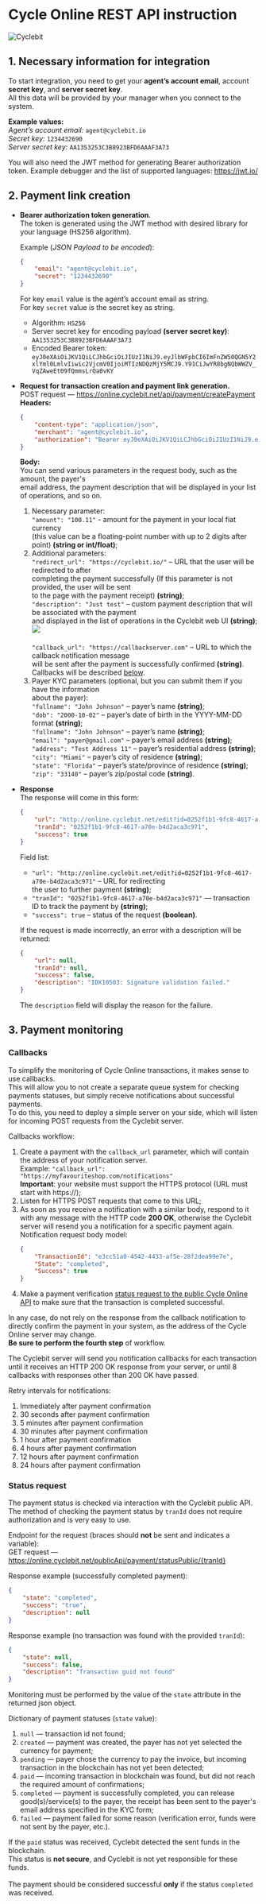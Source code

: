 # Cycle Online REST API instruction
![Cyclebit](/images/logo/logo-color.svg)

## 1. Necessary information for integration
To start integration, you need to get your **agent’s account email**, account **secret key**, and **server secret key**.\
All this data will be provided by your manager when you connect to the system.

**Example values:**\
*Agent’s account email:* `agent@cyclebit.io`\
*Secret key:* `1234432690`\
*Server secret key:* `AA1353253C3B8923BFD6AAAF3A73`

You will also need the JWT method for generating Bearer authorization token.
Example debugger and the list of supported languages: https://jwt.io/

## 2. Payment link creation
- **Bearer authorization token generation**.\
The token is generated using the JWT method with desired library for your language (HS256 algorithm).

    Example (*JSON Payload to be encoded*):
    ```json
    {
        "email": "agent@cyclebit.io",
	    "secret": "1234432690"
    }
    ```
    For key `email` value is the agent’s account email as string.\
    For key `secret` value is the secret key as string.
    - Algorithm: `HS256`
    - Server secret key for encoding payload **(server secret key)**: `AA1353253C3B8923BFD6AAAF3A73`
    - Encoded Bearer token: `eyJ0eXAiOiJKV1QiLCJhbGciOiJIUzI1NiJ9.eyJlbWFpbCI6ImFnZW50QGN5Y2xlYml0LmlvIiwic2VjcmV0IjoiMTIzNDQzMjY5MCJ9.Y91CiJwYR8bgNQbWWZV_VqZAweEt09fQmmsLrOa0vKY`

- **Request for transaction creation and payment link generation.**\
POST request — https://online.cyclebit.net/api/payment/createPayment
\
    **Headers:**
    ```json
    {
        "content-type": "application/json",
        "merchant": "agent@cyclebit.io",
        "authorization": "Bearer eyJ0eXAiOiJKV1QiLCJhbGciOiJIUzI1NiJ9.eyJlbWFpbCI6ImFnZW50QGN5Y2xlYml0LmlvIiwic2VjcmV0IjoiMTIzNDQzMjY5MCJ9.Y91CiJwYR8bgNQbWWZV_VqZAweEt09fQmmsLrOa0vKY"
    }
    ```
    **Body:**\
    You can send various parameters in the request body, such as the amount, the payer's\
    email address, the payment description that will be displayed in your list of operations, and so on.
    1. Necessary parameter:\
    `"amount": "100.11"` - amount for the payment in your local fiat currency\
    (this value can be a floating-point number with up to 2 digits after point) **(string or int/float)**;
    1. Additional parameters:\
    `"redirect_url": "https://cyclebit.io/"` – URL that the user will be redirected to after\
    completing the payment successfully (If this parameter is not provided, the user will be sent\
    to the page with the payment receipt) **(string)**;\
    `"description": "Just test"` – custom payment description that will be associated with the payment\
    and displayed in the list of operations in the Cyclebit web UI **(string)**;\
    ![](/images/screenshots/description.png) \
    \
    `"callback_url": "https://callbackserver.com"` – URL to which the callback notification message\
    will be sent after the payment is successfully confirmed **(string)**.\
    Callbacks will be described [below](#callbacks).
    1. Payer KYC parameters (optional, but you can submit them if you have the information\
    about the payer):\
    `"fullname": "John Johnson"` – payer’s name **(string)**;\
    `"dob": "2000-10-02"` – payer’s date of birth in the YYYY-MM-DD format **(string)**;\
    `"fullname": "John Johnson"` – payer’s name **(string)**;\
    `"email": "payer@gmail.com"` – payer’s email address **(string)**;\
    `"address": "Test Address 11"` – payer’s residential address **(string)**;\
    `"city": "Miami"` – payer’s city of residence **(string)**;\
    `"state": "Florida"` – payer’s state/province of residence **(string)**;\
    `"zip": "33140"` – payer’s zip/postal code **(string)**.

- **Response**\
The response will come in this form:
    ```json
    {
        "url": "http://online.cyclebit.net/edit?id=0252f1b1-9fc8-4617-a70e-b4d2aca3c971",
        "tranId": "0252f1b1-9fc8-4617-a70e-b4d2aca3c971",
        "success": true
    }
    ```
    Field list:
    - `"url": "http://online.cyclebit.net/edit?id=0252f1b1-9fc8-4617-a70e-b4d2aca3c971"` – URL for redirecting\
    the user to further payment **(string)**;
    - `"tranId": "0252f1b1-9fc8-4617-a70e-b4d2aca3c971"` — transaction ID to track the payment by **(string)**;
    - `"success": true` – status of the request **(boolean)**.

    If the request is made incorrectly, an error with a description will be returned:
    ```json
    {
        "url": null,
        "tranId": null,
        "success": false,
        "description": "IDX10503: Signature validation failed."
    }
    ```
    The `description` field will display the reason for the failure.

## 3. Payment monitoring

### Callbacks

To simplify the monitoring of Cycle Online transactions, it makes sense to use callbacks.\
This will allow you to not create a separate queue system for checking payments statuses, but simply receive notifications about successful payments.\
To do this, you need to deploy a simple server on your side, which will listen for incoming POST requests from the Cyclebit server.

Callbacks workflow:
1. Create a payment with the `callback_url` parameter, which will contain the address of your notification server.\
Example: `"callback_url": "https://myfavouriteshop.com/notifications"`\
**Important**: your website must support the HTTPS protocol (URL must start with https://);
1. Listen for HTTPS POST requests that come to this URL;
1. As soon as you receive a notification with a similar body, respond to it with any message with the HTTP code **200 OK**, otherwise the Cyclebit server will resend you a notification for a specific payment again.
Notification request body model:
    ```json
    {
        "TransactionId": "e3cc51a0-4542-4433-af5e-28f2dea99e7e",
        "State": "completed",
        "Success": true
    }
    ```
1. Make a payment verification [status request to the public Cycle Online API](#status-request) to make sure that the transaction is completed successful.


In any case, do not rely on the response from the callback notification to directly confirm the payment in your system, as the address of the Cycle Online server may change.\
**Be sure to perform the fourth step** of workflow.

The Cyclebit server will send you notification callbacks for each transaction until it receives an HTTP 200 OK response from your server, or until 8 callbacks with responses other than 200 OK have passed.

Retry intervals for notifications:
1. Immediately after payment confirmation
1. 30 seconds after payment confirmation
1. 5 minutes after payment confirmation
1. 30 minutes after payment confirmation
1. 1 hour after payment confirmation
1. 4 hours after payment confirmation
1. 12 hours after payment confirmation
1. 24 hours after payment confirmation



### Status request

The payment status is checked via interaction with the Cyclebit public API.\
The method of checking the payment status by `tranId` does not require authorization and is very easy to use.

Endpoint for the request (braces should **not** be sent and indicates a variable):\
GET request — https://online.cyclebit.net/publicApi/payment/statusPublic/{tranId}

Response example (successfully completed payment):
```json
{
    "state": "completed",
    "success": "true",
    "description": null
}
```
Response example (no transaction was found with the provided `tranId`):
```json
{
    "state": null,
    "success": false,
    "description": "Transaction guid not found"
}
```
Monitoring must be performed by the value of the `state` attribute in the returned json object.

Dictionary of payment statuses (`state` value):
1. `null` — transaction id not found;
1. `created` — payment was created, the payer has not yet selected the currency for payment;
1. `pending` — payer chose the currency to pay the invoice, but incoming transaction in the blockchain has not yet been detected;
1. `paid` — incoming transaction in blockchain was found, but did not reach the required amount of confirmations;
1. `completed` — payment is successfully completed, you can release good(s)/service(s) to the payer, the receipt has been sent to the payer's email address specified in the KYC form;
1. `failed` — payment failed for some reason (verification error, funds were not sent by the payer, etc.).


If the `paid` status was received, Cyclebit detected the sent funds in the blockchain.\
This status is **not secure**, and Cyclebit is not yet responsible for these funds.\
\
The payment should be considered successful **only** if the status `completed` was received.